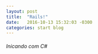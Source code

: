 ```yaml
---
layout: post
title:  "Rails!"
date:   2016-10-13 15:32:03 -0300
categories: start blog
---
```

###### Inicando com C#